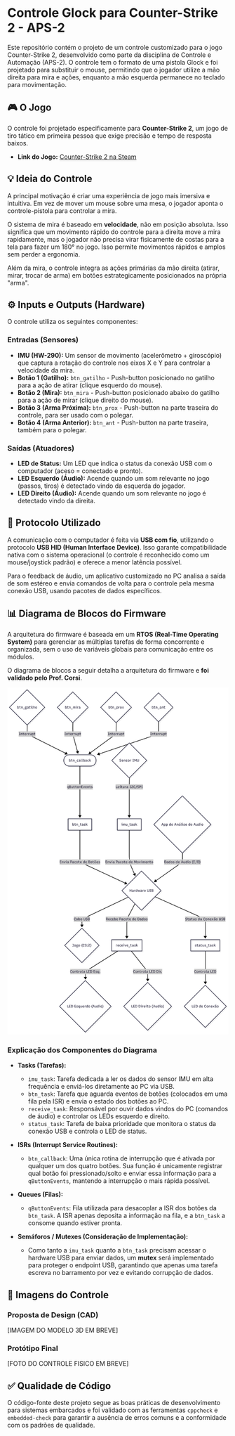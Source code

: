 # Controle Glock para Counter-Strike 2 - APS-2

Este repositório contém o projeto de um controle customizado para o jogo Counter-Strike 2, desenvolvido como parte da disciplina de Controle e Automação (APS-2). O controle tem o formato de uma pistola Glock e foi projetado para substituir o mouse, permitindo que o jogador utilize a mão direita para mira e ações, enquanto a mão esquerda permanece no teclado para movimentação.

## 🎮 O Jogo

O controle foi projetado especificamente para **Counter-Strike 2**, um jogo de tiro tático em primeira pessoa que exige precisão e tempo de resposta baixos.

- **Link do Jogo:** [Counter-Strike 2 na Steam](https://store.steampowered.com/app/730/CounterStrike_2/)

## 💡 Ideia do Controle

A principal motivação é criar uma experiência de jogo mais imersiva e intuitiva. Em vez de mover um mouse sobre uma mesa, o jogador aponta o controle-pistola para controlar a mira.

O sistema de mira é baseado em **velocidade**, não em posição absoluta. Isso significa que um movimento rápido do controle para a direita move a mira rapidamente, mas o jogador não precisa virar fisicamente de costas para a tela para fazer um 180° no jogo. Isso permite movimentos rápidos e amplos sem perder a ergonomia.

Além da mira, o controle integra as ações primárias da mão direita (atirar, mirar, trocar de arma) em botões estrategicamente posicionados na própria "arma".

## ⚙️ Inputs e Outputs (Hardware)

O controle utiliza os seguintes componentes:

### Entradas (Sensores)

- **IMU (HW-290):** Um sensor de movimento (acelerômetro + giroscópio) que captura a rotação do controle nos eixos X e Y para controlar a velocidade da mira.
- **Botão 1 (Gatilho):** `btn_gatilho` - Push-button posicionado no gatilho para a ação de atirar (clique esquerdo do mouse).
- **Botão 2 (Mira):** `btn_mira` - Push-button posicionado abaixo do gatilho para a ação de mirar (clique direito do mouse).
- **Botão 3 (Arma Próxima):** `btn_prox` - Push-button na parte traseira do controle, para ser usado com o polegar.
- **Botão 4 (Arma Anterior):** `btn_ant` - Push-button na parte traseira, também para o polegar.

### Saídas (Atuadores)

- **LED de Status:** Um LED que indica o status da conexão USB com o computador (aceso = conectado e pronto).
- **LED Esquerdo (Áudio):** Acende quando um som relevante no jogo (passos, tiros) é detectado vindo da esquerda do jogador.
- **LED Direito (Áudio):** Acende quando um som relevante no jogo é detectado vindo da direita.

## 📡 Protocolo Utilizado

A comunicação com o computador é feita via **USB com fio**, utilizando o protocolo **USB HID (Human Interface Device)**. Isso garante compatibilidade nativa com o sistema operacional (o controle é reconhecido como um mouse/joystick padrão) e oferece a menor latência possível.

Para o feedback de áudio, um aplicativo customizado no PC analisa a saída de som estéreo e envia comandos de volta para o controle pela mesma conexão USB, usando pacotes de dados específicos.

## 📊 Diagrama de Blocos do Firmware

A arquitetura do firmware é baseada em um **RTOS (Real-Time Operating System)** para gerenciar as múltiplas tarefas de forma concorrente e organizada, sem o uso de variáveis globais para comunicação entre os módulos.

O diagrama de blocos a seguir detalha a arquitetura do firmware e **foi validado pelo Prof. Corsi**.

![Diagrama do Firmware](diagrama.png)

### Explicação dos Componentes do Diagrama

- **Tasks (Tarefas):**
  - `imu_task`: Tarefa dedicada a ler os dados do sensor IMU em alta frequência e enviá-los diretamente ao PC via USB.
  - `btn_task`: Tarefa que aguarda eventos de botões (colocados em uma fila pela ISR) e envia o estado dos botões ao PC.
  - `receive_task`: Responsável por ouvir dados vindos do PC (comandos de áudio) e controlar os LEDs esquerdo e direito.
  - `status_task`: Tarefa de baixa prioridade que monitora o status da conexão USB e controla o LED de status.

- **ISRs (Interrupt Service Routines):**
  - `btn_callback`: Uma única rotina de interrupção que é ativada por qualquer um dos quatro botões. Sua função é unicamente registrar qual botão foi pressionado/solto e enviar essa informação para a `qButtonEvents`, mantendo a interrupção o mais rápida possível.

- **Queues (Filas):**
  - `qButtonEvents`: Fila utilizada para desacoplar a ISR dos botões da `btn_task`. A ISR apenas deposita a informação na fila, e a `btn_task` a consome quando estiver pronta.

- **Semáforos / Mutexes (Consideração de Implementação):**
  - Como tanto a `imu_task` quanto a `btn_task` precisam acessar o hardware USB para enviar dados, um **mutex** será implementado para proteger o endpoint USB, garantindo que apenas uma tarefa escreva no barramento por vez e evitando corrupção de dados.

## 📸 Imagens do Controle

### Proposta de Design (CAD)

[IMAGEM DO MODELO 3D EM BREVE]

### Protótipo Final

[FOTO DO CONTROLE FISICO EM BREVE]

## ✅ Qualidade de Código

O código-fonte deste projeto segue as boas práticas de desenvolvimento para sistemas embarcados e foi validado com as ferramentas `cppcheck` e `embedded-check` para garantir a ausência de erros comuns e a conformidade com os padrões de qualidade.
